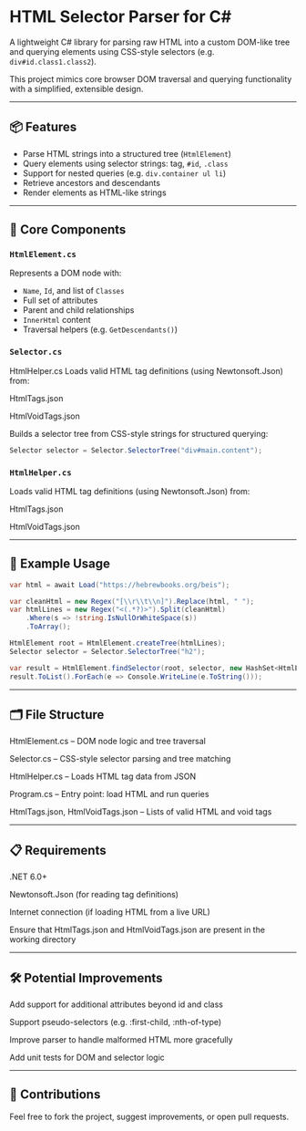 # HTML Selector Parser for C#

A lightweight C# library for parsing raw HTML into a custom DOM-like tree and querying elements using CSS-style selectors (e.g. `div#id.class1.class2`).

This project mimics core browser DOM traversal and querying functionality with a simplified, extensible design.

---

## 📦 Features

- Parse HTML strings into a structured tree (`HtmlElement`)
- Query elements using selector strings: tag, `#id`, `.class`
- Support for nested queries (e.g. `div.container ul li`)
- Retrieve ancestors and descendants
- Render elements as HTML-like strings

---

## 🧠 Core Components

### `HtmlElement.cs`

Represents a DOM node with:
- `Name`, `Id`, and list of `Classes`
- Full set of attributes
- Parent and child relationships
- `InnerHtml` content
- Traversal helpers (e.g. `GetDescendants()`)

### `Selector.cs`

HtmlHelper.cs
Loads valid HTML tag definitions (using Newtonsoft.Json) from:

HtmlTags.json

HtmlVoidTags.json

Builds a selector tree from CSS-style strings for structured querying:


```csharp
Selector selector = Selector.SelectorTree("div#main.content");
```

### `HtmlHelper.cs`

Loads valid HTML tag definitions (using Newtonsoft.Json) from:

HtmlTags.json

HtmlVoidTags.json

---

## 🚀 Example Usage

```csharp
var html = await Load("https://hebrewbooks.org/beis");

var cleanHtml = new Regex("[\\r\\t\\n]").Replace(html, " ");
var htmlLines = new Regex("<(.*?)>").Split(cleanHtml)
    .Where(s => !string.IsNullOrWhiteSpace(s))
    .ToArray();

HtmlElement root = HtmlElement.createTree(htmlLines);
Selector selector = Selector.SelectorTree("h2");

var result = HtmlElement.findSelector(root, selector, new HashSet<HtmlElement>());
result.ToList().ForEach(e => Console.WriteLine(e.ToString()));
```

---

## 🗂 File Structure
HtmlElement.cs – DOM node logic and tree traversal

Selector.cs – CSS-style selector parsing and tree matching

HtmlHelper.cs – Loads HTML tag data from JSON

Program.cs – Entry point: load HTML and run queries

HtmlTags.json, HtmlVoidTags.json – Lists of valid HTML and void tags

---

## 📋 Requirements
.NET 6.0+

Newtonsoft.Json (for reading tag definitions)

Internet connection (if loading HTML from a live URL)

Ensure that HtmlTags.json and HtmlVoidTags.json are present in the working directory

---

## 🛠 Potential Improvements
Add support for additional attributes beyond id and class

Support pseudo-selectors (e.g. :first-child, :nth-of-type)

Improve parser to handle malformed HTML more gracefully

Add unit tests for DOM and selector logic

---

## 🤝 Contributions
Feel free to fork the project, suggest improvements, or open pull requests.

